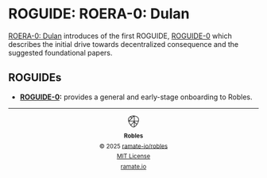 # ROGUIDE: ROERA-0: Dulan
[ROERA-0: Dulan](../../roera/roera-000-000-000-dulan/README.md) introduces of the first ROGUIDE, [ROGUIDE-0](./roguide-000-000-000/README.md) which describes the initial drive towards decentralized consequence and the suggested foundational papers.

## ROGUIDEs
- **[ROGUIDE-0](/roguide/roera-000-000-000-dulan/roguide-000-000-000/README.md):** provides a general and early-stage onboarding to Robles.

<!--ROBLES FOOTER: DO NOT REMOVE THIS LINE-->
---

<div align="center">
  <picture>
    <source srcset="/assets/robles-inverted-transparent.png" media="(prefers-color-scheme: dark)">
    <img height="24" src="/assets/robles-transparent.png" alt="Robles"/>
  </picture>
  <br/>
  <sub>
    <b>Robles</b>
    <br/>
    &copy; 2025 <a href="https://github.com/ramate-io/robles">ramate-io/robles</a>
    <br/>
    <a href="https://github.com/ramate-io/robles/blob/main/LICENSE">MIT License</a>
    <br/>
    <a href="https://www.ramate.io">ramate.io</a>
  </sub>
</div>
